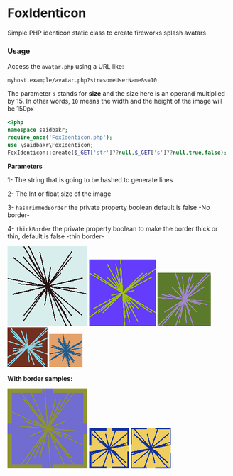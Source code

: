 # FoxIdenticon
Simple PHP identicon static class to create fireworks splash avatars

### Usage

Access the `avatar.php` using a URL like:
```
myhost.example/avatar.php?str=someUserName&s=10
```
The parameter `s` stands for **size** and the size here is an operand multiplied by 15. In other words, `10` means the width and the height of the image will be 150px

```php
<?php
namespace saidbakr;
require_once('FoxIdenticon.php');
use \saidbakr\FoxIdenticon;
FoxIdenticon::create($_GET['str']??null,$_GET['s']??null,true,false);

```
**Parameters**

1- The string that is going to be hashed to generate lines

2- The Int or float size of the image 

3- `hasTrimmedBorder` the private property boolean default is false -No border-

4- `thickBorder` the private property boolean to make the border thick or thin, default is false -thin border-

![Avatar](avatar.png)
![Avatar](avatar1.png)
![Avatar](avatar2.png)
![Avatar](avatar3.png)
![Avatar](avatar4.png)

**With border samples:**

![Avatar](avatar5.png)
![Avatar](avatar6.png)
![Avatar](avatar7.png)
